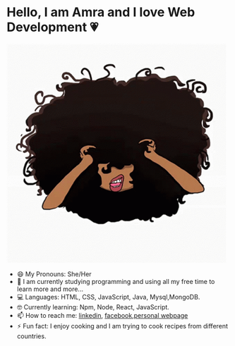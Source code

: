 # Hello, I am Amra and I love  Web Development :heartpulse:



![](https://raw.githubusercontent.com/Amraaa/Amraaa/master/gifcurlyhair.gif)


- 😄 My Pronouns: She/Her
- 🌱 I am currently studying programming and using all my free time to learn more and more...
- 💻 Languages: HTML, CSS, JavaScript, Java, Mysql,MongoDB.
- 🤓 Currently learning: Npm, Node, React, JavaScript.
- 📫 How to reach me: [linkedin](https://www.linkedin.com/in/amra-topuz-b5a0b7197/), [facebook](https://www.facebook.com/pufich),[personal webpage](http://amratopuz.rf.gd/)
- ⚡ Fun fact: I enjoy cooking and I am trying to cook recipes from different countries.
